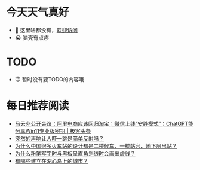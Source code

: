 # 今天天气真好
- 👋 这里啥都没有，[欢迎访问](https://zhangfeng-ola.github.io/)
- 😭 脑壳有点疼
<!---
- 👀 I’m interested in ...
- 🌱 I’m currently learning ...
- 💞️ I’m looking to collaborate on ...
- 📫 How to reach me ...
- 😇 I'm doing something ...

--->

# TODO 
- 😇 暂时没有要TODO的内容哦

<!---
zhangfeng-ola/zhangfeng-ola is a ✨ special ✨ repository because its `README.md` (this file) appears on your GitHub profile.
You can click the Preview link to take a look at your changes.
--->

# 每日推荐阅读
<!-- BLOG-POST-LIST:START -->
- [马云非公开会议：阿里电商应该回归淘宝；微信上线“安静模式”；ChatGPT能分享Win11专业版密钥 | 极客头条](https://blog.csdn.net/weixin_39786569/article/details/131299983)
- [突然的声响让人吓一跳是简单反射吗？](https://daily.zhihu.com/story/9762879)
- [为什么中国很多火车站的设计都是二楼候车，一楼站台，地下层出站？](https://daily.zhihu.com/story/9762921)
- [为什么粉笔写字时与黑板呈直角划线时会画出虚线？](https://daily.zhihu.com/story/9762889)
- [有哪些建立在湖心岛上的城市？](https://daily.zhihu.com/story/9762890)
<!-- BLOG-POST-LIST:END -->
